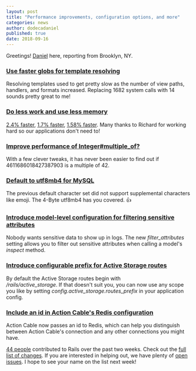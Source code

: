 ```yaml
---
layout: post
title: "Performance improvements, configuration options, and more"
categories: news
author: dodecadaniel
published: true
date: 2018-09-16
---
```


Greetings! [Daniel](https://twitter.com/dodecadaniel) here, reporting from Brooklyn, NY.

### [Use faster globs for template resolving](https://github.com/rails/rails/pull/33860)

Resolving templates used to get pretty slow as the number of view paths, handlers, and formats increased. Replacing 1682 system calls with 14 sounds pretty great to me!

### [Do less work and use less memory](https://github.com/rails/rails/pull/33821)

[2.4% faster](https://github.com/rails/rails/pull/33821), [1.7% faster](https://github.com/rails/rails/pull/33817), [1.58% faster](https://github.com/rails/rails/pull/33805). Many thanks to Richard for working hard so our applications don't need to!

### [Improve performance of Integer#multiple_of?](https://github.com/rails/rails/pull/33854)

With a few clever tweaks, it has never been easier to find out if 4611686018427387903 is a multiple of 42.

### [Default to utf8mb4 for MySQL](https://github.com/rails/rails/pull/33608)

The previous default character set did not support supplemental characters like emoji. The 4-Byte utf8mb4 has you covered. 👍&nbsp;

### [Introduce model-level configuration for filtering sensitive attributes](https://github.com/rails/rails/pull/33756)

Nobody wants sensitive data to show up in logs. The new _filter\_attributes_ setting allows you to filter out sensitive attributes when calling a model's _inspect_ method.

### [Introduce configurable prefix for Active Storage routes](https://github.com/rails/rails/pull/33883)

By default the Active Storage routes begin with   
_/rails/active\_storage_. If that doesn't suit you, you can now use any scope you like by setting _config.active\_storage.routes\_prefix_ in your application config.

### [Include an id in Action Cable's Redis configuration](https://github.com/rails/rails/pull/33798)

Action Cable now passes an id to Redis, which can help you distinguish between Action Cable's connection and any other connections you might have.

[44 people](https://contributors.rubyonrails.org/contributors/in-time-window/20180902-20180915) contributed to Rails over the past two weeks. Check out the [full list of changes](https://github.com/rails/rails/compare/master@%7B2018-09-02%7D...@%7B2018-09-15%7D). If you are interested in helping out, we have plenty of [open issues](https://github.com/rails/rails/issues). I hope to see your name on the list next week!
